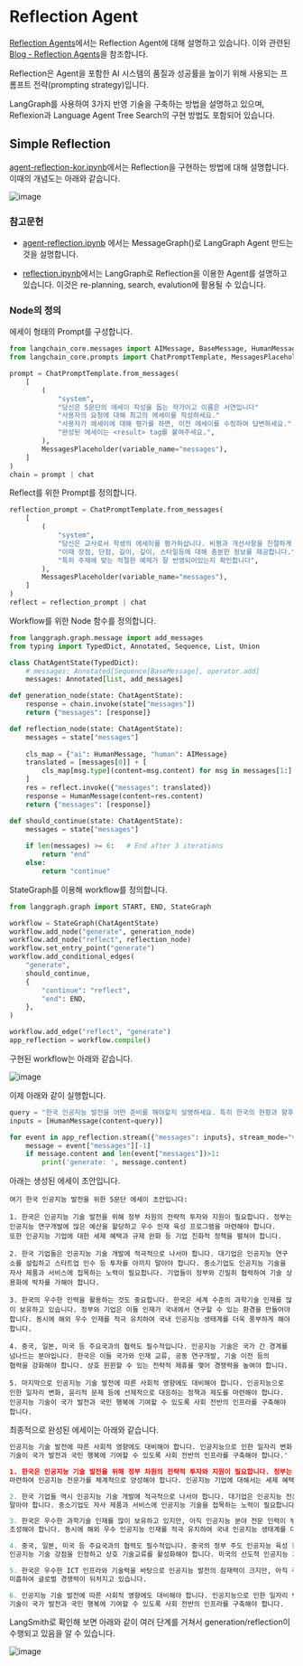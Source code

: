 # Reflection Agent

[Reflection Agents](https://www.youtube.com/watch?v=v5ymBTXNqtk)에서는 Reflection Agent에 대해 설명하고 있습니다. 이와 관련된 [Blog - Reflection Agents](https://blog.langchain.dev/reflection-agents/)을 참조합니다. 

Reflection은 Agent을 포함한 AI 시스템의 품질과 성공률을 높이기 위해 사용되는 프롬프트 전략(prompting strategy)입니다. 

LangGraph를 사용하여 3가지 반영 기술을 구축하는 방법을 설명하고 있으며, Reflexion과 Language Agent Tree Search의 구현 방법도 포함되어 있습니다. 

## Simple Reflection

[agent-reflection-kor.ipynb](./agent/agent-reflection-kor.ipynb)에서는 Reflection을 구현하는 방법에 대해 설명합니다. 이때의 개념도는 아래와 같습니다. 

![image](https://github.com/user-attachments/assets/2a77a177-5be9-4a7d-97a8-4d5a19f9709e)

### 참고문헌

- [agent-reflection.ipynb](./agent/agent-reflection.ipynb) 에서는 MessageGraph()로 LangGraph Agent 만드는것을 설명합니다.

- [reflection.ipynb](https://github.com/langchain-ai/langgraph/blob/main/examples/reflection/reflection.ipynb)에서는 LangGraph로 Reflection을 이용한 Agent를 설명하고 있습니다. 이것은 re-planning, search, evalution에 활용될 수 있습니다. 

### Node의 정의

에세이 형태의 Prompt를 구성합니다. 

```python
from langchain_core.messages import AIMessage, BaseMessage, HumanMessage
from langchain_core.prompts import ChatPromptTemplate, MessagesPlaceholder

prompt = ChatPromptTemplate.from_messages(
    [
        (
            "system",
            "당신은 5문단의 에세이 작성을 돕는 작가이고 이름은 서연입니다"
            "사용자의 요청에 대해 최고의 에세이를 작성하세요."
            "사용자가 에세이에 대해 평가를 하면, 이전 에세이를 수정하여 답변하세요."
            "완성된 에세이는 <result> tag를 붙여주세요.",
        ),
        MessagesPlaceholder(variable_name="messages"),
    ]
)
chain = prompt | chat
```

Reflect를 위한 Prompt를 정의합니다.

```python
reflection_prompt = ChatPromptTemplate.from_messages(
    [
        (
            "system",
            "당신은 교사로서 학셍의 에세이를 평가하삽니다. 비평과 개선사항을 친절하게 설명해주세요."
            "이때 장점, 단점, 길이, 깊이, 스타일등에 대해 충분한 정보를 제공합니다."
            "특히 주제에 맞는 적절한 예제가 잘 반영되어있는지 확인합니다",
        ),
        MessagesPlaceholder(variable_name="messages"),
    ]
)
reflect = reflection_prompt | chat
```

Workflow를 위한 Node 함수를 정의합니다.

```python
from langgraph.graph.message import add_messages
from typing import TypedDict, Annotated, Sequence, List, Union

class ChatAgentState(TypedDict):
    # messages: Annotated[Sequence[BaseMessage], operator.add]
    messages: Annotated[list, add_messages]

def generation_node(state: ChatAgentState):    
    response = chain.invoke(state["messages"])
    return {"messages": [response]}

def reflection_node(state: ChatAgentState):
    messages = state["messages"]
    
    cls_map = {"ai": HumanMessage, "human": AIMessage}
    translated = [messages[0]] + [
        cls_map[msg.type](content=msg.content) for msg in messages[1:]
    ]
    res = reflect.invoke({"messages": translated})    
    response = HumanMessage(content=res.content)    
    return {"messages": [response]}

def should_continue(state: ChatAgentState):
    messages = state["messages"]
    
    if len(messages) >= 6:   # End after 3 iterations        
        return "end"
    else:
        return "continue"
```

StateGraph를 이용해 workflow를 정의합니다.

```python
from langgraph.graph import START, END, StateGraph

workflow = StateGraph(ChatAgentState)
workflow.add_node("generate", generation_node)
workflow.add_node("reflect", reflection_node)
workflow.set_entry_point("generate")
workflow.add_conditional_edges(
    "generate",
    should_continue,
    {
        "continue": "reflect",
        "end": END,
    },
)

workflow.add_edge("reflect", "generate")
app_reflection = workflow.compile()
```

구현된 workflow는 아래와 같습니다.

![image](https://github.com/user-attachments/assets/b2cccf4d-8a91-4955-9e32-330f77182cff)

이제 아래와 같이 실행합니다.

```python
query = "한국 인공지능 발전을 어떤 준비를 해야할지 설명하세요. 특히 한국의 현황과 향후 중국, 일본, 미국과 어떻게 경쟁해야할지 기술하세요."
inputs = [HumanMessage(content=query)]

for event in app_reflection.stream({"messages": inputs}, stream_mode="values"):   
    message = event["messages"][-1]
    if message.content and len(event["messages"])>1:
        print('generate: ', message.content)
```

아래는 생성된 에세이 초안입니다. 

```text
여기 한국 인공지능 발전을 위한 5문단 에세이 초안입니다:

1. 한국은 인공지능 기술 발전을 위해 정부 차원의 전략적 투자와 지원이 필요합니다. 정부는 인공지능 연구개발에 많은 예산을 할당하고 우수 인재 육성 프로그램을 마련해야 합니다.
또한 인공지능 기업에 대한 세제 혜택과 규제 완화 등 기업 친화적 정책을 펼쳐야 합니다.

2. 한국 기업들은 인공지능 기술 개발에 적극적으로 나서야 합니다. 대기업은 인공지능 연구소를 설립하고 스타트업 인수 등 투자를 아끼지 말아야 합니다. 중소기업도 인공지능 기술을
자사 제품과 서비스에 접목하는 노력이 필요합니다. 기업들이 정부와 긴밀히 협력하여 기술 상용화에 박차를 가해야 합니다.

3. 한국의 우수한 인력을 활용하는 것도 중요합니다. 한국은 세계 수준의 과학기술 인재를 많이 보유하고 있습니다. 정부와 기업은 이들 인재가 국내에서 연구할 수 있는 환경을 만들어야
합니다. 동시에 해외 우수 인재를 적극 유치하여 국내 인공지능 생태계를 더욱 풍부하게 해야 합니다.

4. 중국, 일본, 미국 등 주요국과의 협력도 필수적입니다. 인공지능 기술은 국가 간 경계를 넘나드는 분야입니다. 한국은 이들 국가와 인재 교류, 공동 연구개발, 기술 이전 등의
협력을 강화해야 합니다. 상호 윈윈할 수 있는 전략적 제휴를 맺어 경쟁력을 높여야 합니다.

5. 마지막으로 인공지능 기술 발전에 따른 사회적 영향에도 대비해야 합니다. 인공지능으로 인한 일자리 변화, 윤리적 문제 등에 선제적으로 대응하는 정책과 제도를 마련해야 합니다.
인공지능 기술이 국가 발전과 국민 행복에 기여할 수 있도록 사회 전반의 인프라를 구축해야 합니다.
```

최종적으로 완성된 에세이는 아래와 같습니다.

```python
인공지능 기술 발전에 따른 사회적 영향에도 대비해야 합니다. 인공지능으로 인한 일자리 변화, 윤리적 문제 등에 선제적으로 대응하는 정책과 제도를 마련해야 합니다. 인공지능
기술이 국가 발전과 국민 행복에 기여할 수 있도록 사회 전반의 인프라를 구축해야 합니다."

1. 한국은 인공지능 기술 발전을 위해 정부 차원의 전략적 투자와 지원이 필요합니다. 정부는 인공지능 연구개발에 많은 예산을 할당해야 합니다. 또한 우수 인재 육성 프로그램을
마련하여 인공지능 전문가를 체계적으로 양성해야 합니다. 인공지능 기업에 대해서는 세제 혜택과 규제 완화 등 기업 친화적 정책을 펼쳐 활발한 기술 혁신이 일어날 수 있도록 해야 합니다.

2. 한국 기업들 역시 인공지능 기술 개발에 적극적으로 나서야 합니다. 대기업은 인공지능 전문 연구소를 설립하고, 유망 인공지능 스타트업에 대한 인수 및 투자를 아끼지
말아야 합니다. 중소기업도 자사 제품과 서비스에 인공지능 기술을 접목하는 노력이 필요합니다. 기업들이 정부와 긴밀히 협력하여 인공지능 기술의 상용화를 앞당겨야 합니다.

3. 한국은 우수한 과학기술 인재를 많이 보유하고 있지만, 아직 인공지능 분야 전문 인력이 부족한 실정입니다. 정부와 기업은 이들 인재가 국내에서 연구할 수 있는 환경을
조성해야 합니다. 동시에 해외 우수 인공지능 인재를 적극 유치하여 국내 인공지능 생태계를 더욱 풍부하게 해야 합니다.

4. 중국, 일본, 미국 등 주요국과의 협력도 필수적입니다. 중국의 정부 주도 인공지능 육성 정책에 대응하여 민간 기업의 자율성을 보장하는 정책을 펼쳐야 합니다. 일본의 제조업
인공지능 기술 강점을 인정하고 상호 기술교류를 활성화해야 합니다. 미국의 선도적 인공지능 기업들과 전략적 제휴를 맺어 기술 격차를 줄여나가야 합니다. 인재 교류, 공동 연구개발, 기술 이전 등 다각적인 협력을 통해 상호 윈윈할 수 있어야 합니다.

5. 한국은 우수한 ICT 인프라와 기술력을 바탕으로 인공지능 발전의 잠재력이 크지만, 아직 주요 기술과 인재가 부족한 실정입니다. 또한 인공지능 기업에 대한 투자와 정부 지원이
미흡하여 글로벌 경쟁력이 뒤처지고 있습니다.

6. 인공지능 기술 발전에 따른 사회적 영향에도 대비해야 합니다. 인공지능으로 인한 일자리 변화, 윤리적 문제 등에 선제적으로 대응하는 정책과 제도를 마련해야 합니다. 인공지능
기술이 국가 발전과 국민 행복에 기여할 수 있도록 사회 전반의 인프라를 구축해야 합니다.
```

LangSmith로 확인해 보면 아래와 같이 여러 단계를 거쳐서 generation/reflection이 수행되고 있음을 알 수 있습니다.

![image](https://github.com/user-attachments/assets/d40b049f-3fc3-4e26-909c-d04236b36c27)





